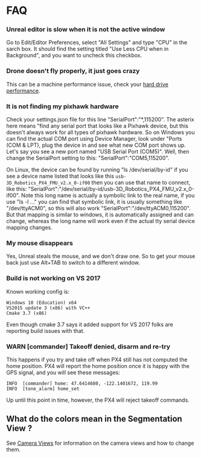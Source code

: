 
# FAQ

### Unreal editor is slow when it is not the active window

Go to Edit/Editor Preferences, select "All Settings" and type "CPU" in the sarch box. 
It should find the setting titled "Use Less CPU when in Background", and you want to uncheck this checkbox.

### Drone doesn't fly properly, it just goes crazy

This can be a machine performance issue, check your [hard drive performance](hard_drive.md).

### It is not finding my pixhawk hardware

Check your settings.json file for this line "SerialPort":"*,115200".  The asterix here means "find any 
serial port that looks like a Pixhawk device, but this doesn't always work for all types of pixhawk hardware.
So on Windows you can find the actual COM port using Device Manager, look under "Ports (COM & LPT), plug the 
device in and see what new COM port shows up.  Let's say you see a new port named "USB Serial Port (COM5)". 
Well, then change the SerialPort setting to this: "SerialPort":"COM5,115200".  

On Linux, the device can be found by running "ls /dev/serial/by-id" if you see a device name listed that looks
like this `usb-3D_Robotics_PX4_FMU_v2.x_0-if00` then you can use that name to connect, like this:
"SerialPort":"/dev/serial/by-id/usb-3D_Robotics_PX4_FMU_v2.x_0-if00".  Note this long name is actually a symbolic link to the real 
name, if you use "ls -l ..." you can find that symbolic link, it is usually something like "/dev/ttyACM0",
so this will also work "SerialPort":"/dev/ttyACM0,115200".  But that mapping is similar to windows, it is
automatically assigned and can change, whereas the long name will work even if the actual tty serial device
mapping changes.

### My mouse disappears

Yes, Unreal steals the mouse, and we don't draw one.  So to get your mouse back just use Alt+TAB to switch to a different window.

### Build is not working on VS 2017

Known working config is:
````
Windows 10 (Education) x64
VS2015 update 3 (x86) with VC++
Cmake 3.7 (x86)
````
Even though cmake 3.7 says it added support for VS 2017 folks are reporting build issues with that.

### WARN  [commander] Takeoff denied, disarm and re-try

This happens if you try and take off when  PX4 still has not computed the home position.  PX4 will report the home
position once it is happy with the GPS signal, and you will see these messages:

````
INFO  [commander] home: 47.6414680, -122.1401672, 119.99
INFO  [tone_alarm] home_set
````

Up until this point in time, however, the PX4 will reject takeoff commands.


## What do the colors mean in the Segmentation View ?

See [Camera Views](camera_views.md) for information on the camera views and how to change them.


